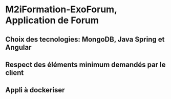 # M2iFormation-ExoForum, Application de Forum
## Choix des tecnologies: MongoDB, Java Spring et Angular
## Respect des éléments minimum demandés par le client
## Appli à dockeriser 